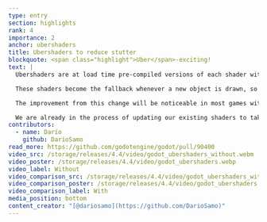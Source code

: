 ```yaml
---
type: entry
section: highlights
rank: 4
importance: 2
anchor: ubershaders
title: Ubershaders to reduce stutter
blockquote: <span class="highlight">Uber</span>-exciting!
text: |
  Ubershaders are at load time pre-compiled versions of each shader with all their features.

  These shaders become the fallback whenever a new object is drawn, so that freezing — as we wait for the more specialized shader pipeline in the background to compile — becomes a thing of the past. This technique therefore completely avoids shader stutter!

  The improvement from this change will be noticeable in most games without requiring any content changes. In some cases, the ubershaders won't work however — refer to the workarounds for shader stutter in the official documentation to learn about simple fixes.

  We are already in the process of updating our existing shaders to take advantage of this new infrastructure.
contributors:
  - name: Darío
    github: DarioSamo
read_more: https://github.com/godotengine/godot/pull/90400
video_src: /storage/releases/4.4/video/godot_ubershaders_without.webm
video_poster: /storage/releases/4.4/video/godot_ubershaders.webp
video_label: Without
video_comparison_src: /storage/releases/4.4/video/godot_ubershaders_with.webm
video_comparison_poster: /storage/releases/4.4/video/godot_ubershaders.webp
video_comparison_label: With
media_position: bottom
content_creator: "[@dariosamo](https://github.com/DarioSamo)"
---
```

